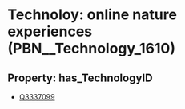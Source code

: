 # Technoloy: __online nature experiences__ (PBN__Technology_1610)

## Property: has_TechnologyID

* [Q3337099](Q3337099)

